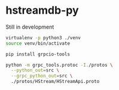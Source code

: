# hstreamdb-py

Still in development

```sh
virtualenv -p python3 ./venv
source venv/bin/activate

pip install grpcio-tools
```

```sh
python -m grpc_tools.protoc -I./protos \
  --python_out=src \
  --grpc_python_out=src \
  ./protos/HStream/HStreamApi.proto
```
